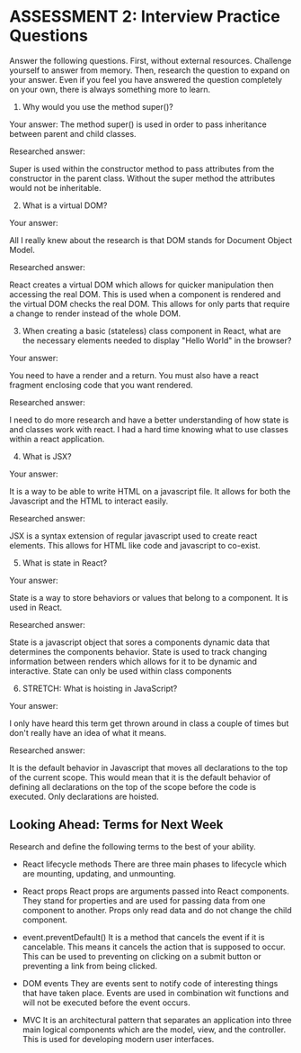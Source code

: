 # ASSESSMENT 2: Interview Practice Questions

Answer the following questions. First, without external resources. Challenge yourself to answer from memory. Then, research the question to expand on your answer. Even if you feel you have answered the question completely on your own, there is always something more to learn.

1. Why would you use the method super()?

  Your answer: The method super() is used in order to pass inheritance between parent and child classes.

  Researched answer:

Super is used within the constructor method to pass attributes from the constructor in the parent class. Without the super method the attributes would not be inheritable.



2. What is a virtual DOM?

  Your answer:

  All I really knew about the research is that DOM stands for Document Object Model.

  Researched answer:

React creates a virtual DOM which allows for quicker manipulation then accessing the real DOM. This is used when a component is rendered and the virtual DOM checks the real DOM. This allows for only parts that require a change to render instead of the whole DOM.



3. When creating a basic (stateless) class component in React, what are the necessary elements needed to display "Hello World" in the browser?

  Your answer:

You need to have a render and a return. You must also have a react fragment enclosing code that you want rendered.



  Researched answer:

I need to do more research and have a better understanding of how state is and classes work with react. I had a hard time knowing what to use classes within a react application.


4. What is JSX?

  Your answer:

  It is a way to be able to write HTML on a javascript file. It allows for both the Javascript and the HTML to interact easily.

  Researched answer:

JSX is a syntax extension of regular javascript used to create react elements. This allows for HTML like code and javascript to co-exist.


5. What is state in React?

  Your answer:

  State is a way to store behaviors or values that belong to a component. It is used in React.

  Researched answer:

State is a javascript object that sores a components dynamic data that determines the components behavior. State is used to track changing information between renders which allows for it to be dynamic and interactive. State can only be used within class components


6. STRETCH: What is hoisting in JavaScript?

  Your answer:

  I only have heard this term get thrown around in class a couple of times but don't really have an idea of what it means.

  Researched answer:

It is the default behavior in Javascript that moves all declarations to the top of the current scope. This would mean that it is the default behavior of defining all declarations on the top of the scope before the code is executed. Only declarations are hoisted.


## Looking Ahead: Terms for Next Week

Research and define the following terms to the best of your ability.

- React lifecycle methods
There are three main phases to lifecycle which are mounting, updating, and unmounting.


- React props
React props are arguments passed into React components. They stand for properties and are used for passing data from one component to another. Props only read data and do not change the child component.


- event.preventDefault()
It is a method that cancels the event if it is cancelable. This means it cancels the action that is supposed to occur. This can be used to preventing on clicking on a submit button or preventing a link from being clicked.


- DOM events
They are events sent to notify code of interesting things that have taken place. Events are used in combination wit functions and will not be executed before the event occurs.


- MVC
It is an architectural pattern that separates an application into three main logical components which are the model, view, and the controller. This is used for developing modern user interfaces.

